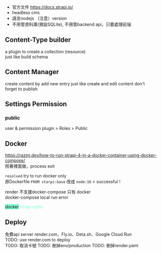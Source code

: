 - 官方文件 https://docs.strapi.io/
- headless cms
- 語言nodejs （注意）version
- 不用管資料庫(預設SQLite), 不用管backend api，只要處理前端

## Content-Type builder
a plugin to create a collection (resource)  
just like build schema

## Content Manager
create content by add new entry
just like create and edit content
don't forget to publish


## Settings Permission
### public
user & permission plugin > Roles > Public

## Docker
https://razinj.dev/how-to-run-strapi-4-in-a-docker-container-using-docker-compose/  
照著裡面做，process exit  
  
`resolved` try to run docker only  
原Dockerfile `FROM starpi:base` 改成 `node:16`  > successful !
  
render 不支援docker-compose 只有 docker  
docker-compose local run error  

<span style="background-color:aquamarine;">docker</span>
<span style="color:aquamarine;">strapi</span>
<span style="color:aquamarine;">sqlite</span>
  
  

## Deploy 
免費api server render.com、Fly.io、Deta.sh、Google Cloud Run  
TODO: use render.com to deploy   
TODO: 取消卡號
TODO: 刪掉env/production
TODO: 刪掉render.yaml 

